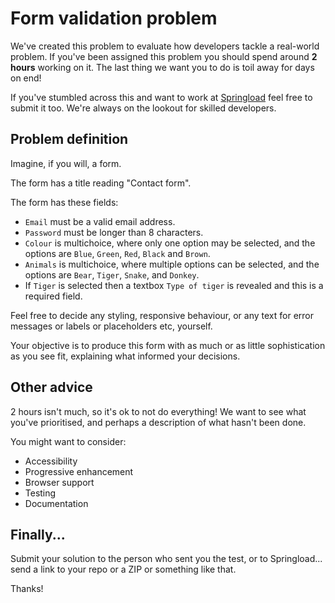 # Form validation problem

We've created this problem to evaluate how developers tackle a real-world problem. If you've been assigned this problem you should spend around **2 hours** working on it. The last thing we want you to do is toil away for days on end!

If you've stumbled across this and want to work at [Springload](https://www.springload.co.nz/) feel free to submit it too. We're always on the lookout for skilled developers.

## Problem definition

Imagine, if you will, a form.

The form has a title reading "Contact form".

The form has these fields:

* `Email` must be a valid email address.
* `Password` must be longer than 8 characters.
* `Colour` is multichoice, where only one option may be selected, and the options are `Blue`, `Green`, `Red`, `Black` and `Brown`.
* `Animals` is multichoice, where multiple options can be selected, and the options are `Bear`, `Tiger`, `Snake`, and `Donkey`.
* If `Tiger` is selected then a textbox `Type of tiger` is revealed and this is a required field.

Feel free to decide any styling, responsive behaviour, or any text for error messages or labels or placeholders etc, yourself.

Your objective is to produce this form with as much or as little sophistication as you see fit, explaining what informed your decisions.

## Other advice

2 hours isn't much, so it's ok to not do everything! We want to see what you've prioritised, and perhaps a description of what hasn't been done.

You might want to consider:

- Accessibility
- Progressive enhancement
- Browser support
- Testing
- Documentation

## Finally...

Submit your solution to the person who sent you the test, or to Springload... send a link to your repo or a ZIP or something like that.

Thanks!
